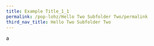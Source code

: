 ```yaml
---
title: Example Title_1_1
permalink: /pop-lohz/Hello Two Subfolder Two/permalink
third_nav_title: Hello Two Subfolder Two
---
```

a